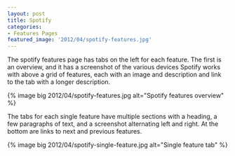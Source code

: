 ```yaml
---
layout: post
title: Spotify
categories:
- Features Pages
featured_image: '2012/04/spotify-features.jpg'
---
```

The spotify features page has tabs on the left for each feature. The first is an overview, and it has a screenshot of the various devices Spotify works with above a grid of features, each with an image and description and link to the tab with a longer description.

{% image big 2012/04/spotify-features.jpg alt="Spotify features overview" %}

The tabs for each single feature have multiple sections with a heading, a few paragraphs of text, and a screenshot alternating left and right. At the bottom are links to next and previous features.

{% image big 2012/04/spotify-single-feature.jpg alt="Single feature tab" %}